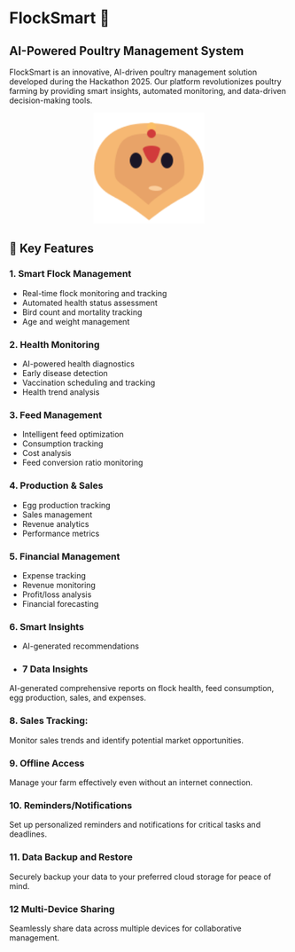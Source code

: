 # FlockSmart 🐔

## AI-Powered Poultry Management System

FlockSmart is an innovative, AI-driven poultry management solution developed during the Hackathon 2025. Our platform revolutionizes poultry farming by providing smart insights, automated monitoring, and data-driven decision-making tools.

<div align="center">
  <img src="public/temp.svg" alt="FlockSmart Logo" width="200" height="200" />
</div>

## 🌟 Key Features

### 1. Smart Flock Management

- Real-time flock monitoring and tracking
- Automated health status assessment
- Bird count and mortality tracking
- Age and weight management

### 2. Health Monitoring

- AI-powered health diagnostics
- Early disease detection
- Vaccination scheduling and tracking
- Health trend analysis

### 3. Feed Management

- Intelligent feed optimization
- Consumption tracking
- Cost analysis
- Feed conversion ratio monitoring

### 4. Production & Sales

- Egg production tracking
- Sales management
- Revenue analytics
- Performance metrics

### 5. Financial Management

- Expense tracking
- Revenue monitoring
- Profit/loss analysis
- Financial forecasting

### 6. Smart Insights

- AI-generated recommendations
- 
  ### 7 Data Insights
AI-generated comprehensive reports on flock health, feed consumption, egg production, sales, and expenses.

### 8. Sales Tracking: 
Monitor sales trends and identify potential market opportunities.

### 9. Offline Access
Manage your farm effectively even without an internet connection.

### 10. Reminders/Notifications
Set up personalized reminders and notifications for critical tasks and deadlines.

### 11. Data Backup and Restore
Securely backup your data to your preferred cloud storage for peace of mind.

### 12 Multi-Device Sharing
Seamlessly share data across multiple devices for collaborative management.
